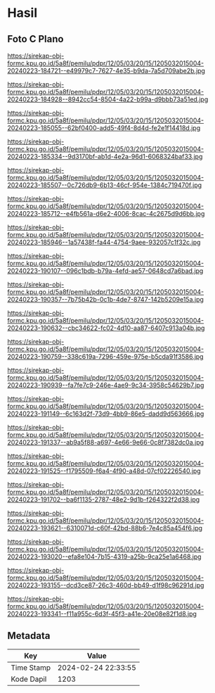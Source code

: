 # Hasil

## Foto C Plano

https://sirekap-obj-formc.kpu.go.id/5a8f/pemilu/pdpr/12/05/03/20/15/1205032015004-20240223-184721--e49979c7-7627-4e35-b9da-7a5d709abe2b.jpg

https://sirekap-obj-formc.kpu.go.id/5a8f/pemilu/pdpr/12/05/03/20/15/1205032015004-20240223-184928--8942cc54-8504-4a22-b99a-d9bbb73a51ed.jpg

https://sirekap-obj-formc.kpu.go.id/5a8f/pemilu/pdpr/12/05/03/20/15/1205032015004-20240223-185055--62bf0400-add5-49f4-8d4d-fe2e1f14418d.jpg

https://sirekap-obj-formc.kpu.go.id/5a8f/pemilu/pdpr/12/05/03/20/15/1205032015004-20240223-185334--9d3170bf-ab1d-4e2a-96d1-6068324baf33.jpg

https://sirekap-obj-formc.kpu.go.id/5a8f/pemilu/pdpr/12/05/03/20/15/1205032015004-20240223-185507--0c726db9-6b13-46cf-954e-1384c719470f.jpg

https://sirekap-obj-formc.kpu.go.id/5a8f/pemilu/pdpr/12/05/03/20/15/1205032015004-20240223-185712--e4fb561a-d6e2-4006-8cac-4c2675d9d6bb.jpg

https://sirekap-obj-formc.kpu.go.id/5a8f/pemilu/pdpr/12/05/03/20/15/1205032015004-20240223-185946--1a57438f-fa44-4754-9aee-932057c1f32c.jpg

https://sirekap-obj-formc.kpu.go.id/5a8f/pemilu/pdpr/12/05/03/20/15/1205032015004-20240223-190107--096c1bdb-b79a-4efd-ae57-0648cd7a6bad.jpg

https://sirekap-obj-formc.kpu.go.id/5a8f/pemilu/pdpr/12/05/03/20/15/1205032015004-20240223-190357--7b75b42b-0c1b-4de7-8747-142b5209e15a.jpg

https://sirekap-obj-formc.kpu.go.id/5a8f/pemilu/pdpr/12/05/03/20/15/1205032015004-20240223-190632--cbc34622-fc02-4d10-aa87-6407c913a04b.jpg

https://sirekap-obj-formc.kpu.go.id/5a8f/pemilu/pdpr/12/05/03/20/15/1205032015004-20240223-190759--338c619a-7296-459e-975e-b5cda91f3586.jpg

https://sirekap-obj-formc.kpu.go.id/5a8f/pemilu/pdpr/12/05/03/20/15/1205032015004-20240223-190939--fa7fe7c9-246e-4ae9-9c34-3958c54629b7.jpg

https://sirekap-obj-formc.kpu.go.id/5a8f/pemilu/pdpr/12/05/03/20/15/1205032015004-20240223-191149--6c163d2f-73d9-4bb9-86e5-dadd9d563666.jpg

https://sirekap-obj-formc.kpu.go.id/5a8f/pemilu/pdpr/12/05/03/20/15/1205032015004-20240223-191337--ab9a5f88-a697-4e66-9e66-0c8f7382dc0a.jpg

https://sirekap-obj-formc.kpu.go.id/5a8f/pemilu/pdpr/12/05/03/20/15/1205032015004-20240223-191525--f1795509-f6a4-4f90-a48d-07cf02226540.jpg

https://sirekap-obj-formc.kpu.go.id/5a8f/pemilu/pdpr/12/05/03/20/15/1205032015004-20240223-191702--ba6f1135-2787-48e2-9d1b-f264322f2d38.jpg

https://sirekap-obj-formc.kpu.go.id/5a8f/pemilu/pdpr/12/05/03/20/15/1205032015004-20240223-193621--6310071d-c60f-42bd-88b6-7e4c85a454f6.jpg

https://sirekap-obj-formc.kpu.go.id/5a8f/pemilu/pdpr/12/05/03/20/15/1205032015004-20240223-193020--efa8e104-7b15-4319-a25b-9ca25e1a6468.jpg

https://sirekap-obj-formc.kpu.go.id/5a8f/pemilu/pdpr/12/05/03/20/15/1205032015004-20240223-193155--dcd3ce87-26c3-460d-bb49-d1f98c96291d.jpg

https://sirekap-obj-formc.kpu.go.id/5a8f/pemilu/pdpr/12/05/03/20/15/1205032015004-20240223-193341--f11a955c-6d3f-45f3-a41e-20e08e82f1d8.jpg


## Metadata

| Key        | Value               |
| ---------- | ------------------- |
| Time Stamp | 2024-02-24 22:33:55 |
| Kode Dapil | 1203                |



